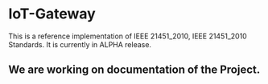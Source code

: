 # IoT-Gateway
This is a reference implementation of IEEE 21451_2010, IEEE 21451_2010 Standards. It is currently in ALPHA release. 

## We are working on documentation of the Project.
